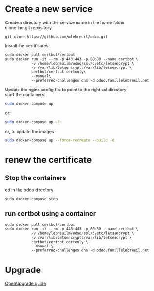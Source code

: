 # Create a new service
Create a directory with the service name in the home folder  
clone the git repository

```bach
git clone https://github.com/mlebreuil/odoo.git
```

Install the certificates:

```bach
sudo docker pull certbot/certbot  
sudo docker run -it --rm -p 443:443 -p 80:80 --name certbot \  
            -v /home/lebreuilm/odoo/ssl/:/etc/letsencrypt \  
            -v /var/lib/letsencrypt:/var/lib/letsencrypt \  
            certbot/certbot certonly\  
            --manual\
            --preferred-challenges dns -d odoo.famillelebreuil.net
 ```

Update the nginx config file to point to the right ssl directory  
start the containers  

```bash
sudo docker-compose up
```

or:

```bash
sudo docker-compose up -d
```

or, tu update the images :

```bash
sudo docker-compose up --force-recreate --build -d
```

# renew the certificate

## Stop the containers
cd in the odoo directory  

```bach
sudo docker-compose stop  
```

## run certbot using a container

```bach
sudo docker pull certbot/certbot  
sudo docker run -it --rm -p 443:443 -p 80:80 --name certbot \
            -v /home/lebreuilm/odoo/ssl/:/etc/letsencrypt \
            -v /var/lib/letsencrypt:/var/lib/letsencrypt \
            certbot/certbot certonly \
            --manual \
            --preferred-challenges dns -d odoo.famillelebreuil.net
```

# Upgrade

[OpenUpgrade guide](https://doc.therp.nl/openupgrade/migration_details.html)  
